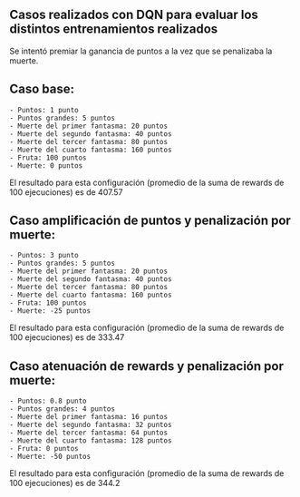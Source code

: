 ## Casos realizados con DQN para evaluar los distintos entrenamientos realizados

Se intentó premiar la ganancia de puntos a la vez que se penalizaba la muerte.
## Caso base:
    - Puntos: 1 punto
    - Puntos grandes: 5 puntos
    - Muerte del primer fantasma: 20 puntos
    - Muerte del segundo fantasma: 40 puntos
    - Muerte del tercer fantasma: 80 puntos
    - Muerte del cuarto fantasma: 160 puntos
    - Fruta: 100 puntos
    - Muerte: 0 puntos
El resultado para esta configuración (promedio de la suma de rewards de 100 ejecuciones) es de 407.57

## Caso amplificación de puntos y penalización por muerte:
    - Puntos: 3 punto
    - Puntos grandes: 5 puntos
    - Muerte del primer fantasma: 20 puntos
    - Muerte del segundo fantasma: 40 puntos
    - Muerte del tercer fantasma: 80 puntos
    - Muerte del cuarto fantasma: 160 puntos
    - Fruta: 100 puntos
    - Muerte: -25 puntos
El resultado para esta configuración (promedio de la suma de rewards de 100 ejecuciones) es de 333.47

## Caso atenuación de rewards y penalización por muerte:
    - Puntos: 0.8 punto
    - Puntos grandes: 4 puntos
    - Muerte del primer fantasma: 16 puntos
    - Muerte del segundo fantasma: 32 puntos
    - Muerte del tercer fantasma: 64 puntos
    - Muerte del cuarto fantasma: 128 puntos
    - Fruta: 0 puntos
    - Muerte: -50 puntos
El resultado para esta configuración (promedio de la suma de rewards de 100 ejecuciones) es de 344.2
